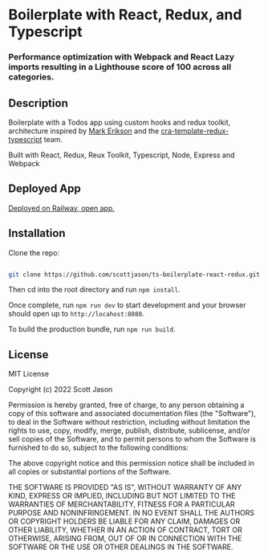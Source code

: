# Boilerplate with React, Redux, and Typescript

### Performance optimization with Webpack and React Lazy imports resulting in a Lighthouse score of 100 across all categories.

## Description

Boilerplate with a Todos app using custom hooks and redux toolkit, architecture inspired by [Mark Erikson](https://github.com/markerikson) and the [cra-template-redux-typescript](https://github.com/reduxjs/cra-template-redux-typescript) team.

Built with React, Redux, Reux Toolkit, Typescript, Node, Express and Webpack

## Deployed App

[Deployed on Railway, open app.](https://ts-boilerplate-react-redux-production.up.railway.app/)

## Installation

Clone the repo:

```bash

git clone https://github.com/scottjason/ts-boilerplate-react-redux.git

```

Then cd into the root directory and run `npm install`.

Once complete, run `npm run dev` to start development and your browser should open up to `http://locahost:8080`.

To build the production bundle, run `npm run build`.

## License

MIT License

Copyright (c) 2022 Scott Jason

Permission is hereby granted, free of charge, to any person obtaining a copy
of this software and associated documentation files (the "Software"), to deal
in the Software without restriction, including without limitation the rights
to use, copy, modify, merge, publish, distribute, sublicense, and/or sell
copies of the Software, and to permit persons to whom the Software is
furnished to do so, subject to the following conditions:

The above copyright notice and this permission notice shall be included in all
copies or substantial portions of the Software.

THE SOFTWARE IS PROVIDED "AS IS", WITHOUT WARRANTY OF ANY KIND, EXPRESS OR
IMPLIED, INCLUDING BUT NOT LIMITED TO THE WARRANTIES OF MERCHANTABILITY,
FITNESS FOR A PARTICULAR PURPOSE AND NONINFRINGEMENT. IN NO EVENT SHALL THE
AUTHORS OR COPYRIGHT HOLDERS BE LIABLE FOR ANY CLAIM, DAMAGES OR OTHER
LIABILITY, WHETHER IN AN ACTION OF CONTRACT, TORT OR OTHERWISE, ARISING FROM,
OUT OF OR IN CONNECTION WITH THE SOFTWARE OR THE USE OR OTHER DEALINGS IN THE
SOFTWARE.

